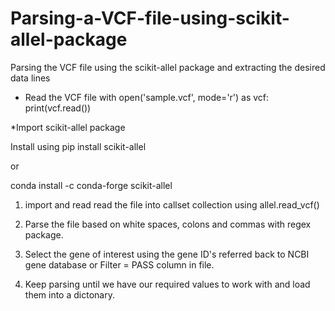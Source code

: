 # Parsing-a-VCF-file-using-scikit-allel-package
Parsing the VCF file using the scikit-allel package and extracting the desired data lines

* Read the VCF file 
with open('sample.vcf', mode='r') as vcf:
    print(vcf.read())

*Import scikit-allel package

Install using pip install scikit-allel 

or 

conda install -c conda-forge scikit-allel

1) import and read read the file into callset collection using allel.read_vcf()

2) Parse the file based on white spaces, colons and commas with regex package.

3) Select the gene of interest using the gene ID's referred back to NCBI gene database or Filter = PASS column in file.

4) Keep parsing until we have our required values to work with and load them into a dictonary. 
